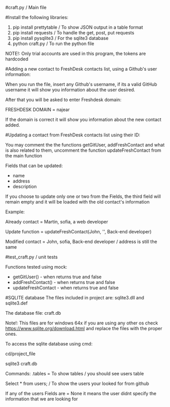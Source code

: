 #craft.py / Main file

#Install the following libraries:
1. pip install prettytable / To show JSON output in a table format
2. pip install requests / To handle the get, post, put requests
3. pip install pysqlite3 / For the sqlite3 database 
4. python craft.py / To run the python file

NOTE!: Only trial accounts are used in this program, the tokens are hardcoded


#Adding a new contact to FreshDesk contacts list, using a Github's user information:

When you run the file, insert any Github's username, if its a valid GitHub username it will show you information about the user desired.

After that you will be asked to enter Freshdesk domain:

FRESHDESK DOMAIN = najear

If the domain is correct it will show you information about the new contact added.

#Updating a contact from FreshDesk contacts list using their ID:

You may comment the the functions getGitUser, addFreshContact and what is also related to them, uncomment the function updateFreshContact from the main function

Fields that can be updated:
 * name
 * address
 * description 
 
 If you choose to update only one or two from the Fields, the third field will remain empty and it will be loaded with the old contact's information
 
 Example: 
 
 Already contact = Martin, sofia, a web developer
 
 Update function = updateFreshContact(John, '', Back-end developer)
 
 Modified contact = John, sofia, Back-end developer / address is still the same
 
 #test_craft.py / unit tests
 
 Functions tested using mock:
 * getGitUser() - when returns true and false
 * addFreshContact() - when returns true and false
 * updateFreshContact - when returns true and false
 
 
#SQLITE database
The files included in project are: sqlite3.dll and sqlite3.def

The database file: craft.db

Note!: This files are for windows 64x if you are using any other os check https://www.sqlite.org/download.html and replace the files with the proper ones.

To access the sqlite database using cmd:

cd/project_file

sqlite3 craft.db 

Commands:
.tables = To show tables / you should see users table

Select * from users; / To show the users your looked for from github

If any of the users Fields are = None it means the user didnt specify the information that we are looking for 






